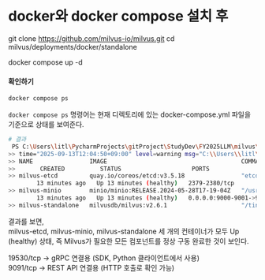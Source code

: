 # docker와 docker compose 설치 후

git clone https://github.com/milvus-io/milvus.git
cd milvus/deployments/docker/standalone

docker compose up -d


#### 확인하기
```bash 
docker compose ps 
```
`docker compose ps` 명령어는 현재 디렉토리에 있는 docker-compose.yml 파일을 기준으로 상태를 보여준다.  

```bash
# 결과
 PS C:\Users\litl\PycharmProjects\gitProject\StudyDev\FY2025LLM\milvus\milvus\deployments\docker\standalone> docker compose ps   
>> time="2025-09-13T12:04:50+09:00" level=warning msg="C:\\Users\\litl\\PycharmProjects\\gitProject\\StudyDev\\FY2025LLM\\milvus\\milvus\\deployments\\docker\\standalone\\docker-compose.yml: `version` is obsolete"
>> NAME                IMAGE                                      COMMAND                   SERVICE
>>       CREATED          STATUS                    PORTS
>> milvus-etcd         quay.io/coreos/etcd:v3.5.18                "etcd -advertise-cli…"   etcd 
        13 minutes ago   Up 13 minutes (healthy)   2379-2380/tcp
>> milvus-minio        minio/minio:RELEASE.2024-05-28T17-19-04Z   "/usr/bin/docker-ent…"   minio
        13 minutes ago   Up 13 minutes (healthy)   0.0.0.0:9000-9001->9000-9001/tcp
>> milvus-standalone   milvusdb/milvus:v2.6.1                     "/tini -- milvus run…"   standalone   13 minutes ago   Up 13 minutes (healthy)   0.0.0.0:9091->9091/tcp, 0.0.0.0:19530->19530/tcp
```
결과를 보면,  
milvus-etcd, milvus-minio, milvus-standalone 세 개의 컨테이너가 모두 Up (healthy) 상태,  즉 Milvus가 필요한 모든 컴포넌트를 정상 구동 완료한 것이 보인다.  

19530/tcp → gRPC 연결용 (SDK, Python 클라이언트에서 사용)  
9091/tcp → REST API 연결용 (HTTP 호출로 확인 가능)  

